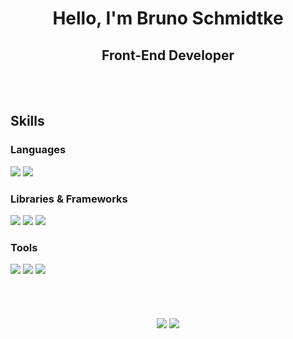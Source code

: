 <h1 align="center">Hello, I'm Bruno Schmidtke</h1>

<h2 align="center">Front-End Developer</h2>
<br></br>

<h2>Skills</h2>

<h3>Languages</h3>
<div display="flex" justify-content="space-around">
  <img src="https://img.shields.io/badge/JavaScript-323330?style=for-the-badge&logo=javascript&logoColor=F7DF1E" />
  <img src="https://img.shields.io/badge/HTML5-E34F26?style=for-the-badge&logo=html5&logoColor=white" />
</div>

<h3>Libraries & Frameworks</h3>
<div>
  <img src="https://img.shields.io/badge/React-20232A?style=for-the-badge&logo=react&logoColor=61DAFB" />
  <img src="https://img.shields.io/badge/Redux-593D88?style=for-the-badge&logo=redux&logoColor=white" />
  <img src="https://img.shields.io/badge/Bootstrap-563D7C?style=for-the-badge&logo=bootstrap&logoColor=white" />
</div>

<h3>Tools</h3>
<div>
  <img src="https://img.shields.io/badge/React_Router-CA4245?style=for-the-badge&logo=react-router&logoColor=white" />
  <img src="https://img.shields.io/badge/eslint-3A33D1?style=for-the-badge&logo=eslint&logoColor=white" />
  <img src="https://img.shields.io/badge/Linux-FCC624?style=for-the-badge&logo=linux&logoColor=black" />
</div>
<!--   <img src="" /> -->
<!--   <img src="" /> -->
<!--   <img src="" /> -->
<br></br>
<br></br>

<div align="center">
<img src="https://github-readme-stats.vercel.app/api/top-langs/?username=bruno9317&theme=tokyonight&layout=compact" />
<img src="https://github-readme-stats.vercel.app/api?username=bruno9317&theme=tokyonight" />
</div>


<!--
**bruno9317/bruno9317** is a ✨ _special_ ✨ repository because its `README.md` (this file) appears on your GitHub profile.

Here are some ideas to get you started:

- 🔭 I’m currently working on ...
- 🌱 I’m currently learning ...
- 👯 I’m looking to collaborate on ...
- 🤔 I’m looking for help with ...
- 💬 Ask me about ...
- 📫 How to reach me: ...
- 😄 Pronouns: ...
- ⚡ Fun fact: ...
-->
